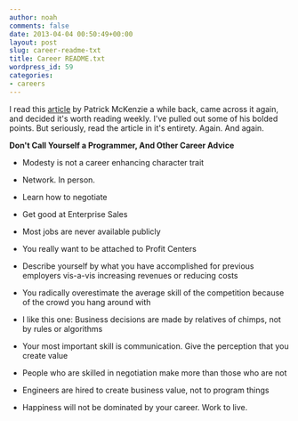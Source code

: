 ```yaml
---
author: noah
comments: false
date: 2013-04-04 00:50:49+00:00
layout: post
slug: career-readme-txt
title: Career README.txt
wordpress_id: 59
categories:
- careers
---
```


I read this [article](http://www.kalzumeus.com/2011/10/28/dont-call-yourself-a-programmer) by Patrick McKenzie a while back, came across it again, and decided it's worth reading weekly. I've pulled out some of his bolded points. But seriously, read the article in it's entirety. Again. And again.

**Don't Call Yourself a Programmer, And Other Career Advice**



	
  * Modesty is not a career enhancing character trait

	
  * Network. In person.

	
  * Learn how to negotiate

	
  * Get good at Enterprise Sales

	
  * Most jobs are never available publicly

	
  * You really want to be attached to Profit Centers

	
  * Describe yourself by what you have accomplished for previous employers vis-a-vis increasing revenues or reducing costs

	
  * You radically overestimate the average skill of the competition because of the crowd you hang around with

	
  * I like this one: Business decisions are made by relatives of chimps, not by rules or algorithms

	
  * Your most important skill is communication. Give the perception that you create value

	
  * People who are skilled in negotiation make more than those who are not

	
  * Engineers are hired to create business value, not to program things

	
  * Happiness will not be dominated by your career. Work to live.


